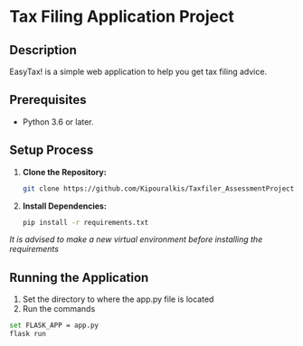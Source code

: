 # Tax Filing Application Project

## Description

EasyTax! is a simple web application to help you get tax filing advice.

## Prerequisites

- Python 3.6 or later.

## Setup Process

1.  **Clone the Repository:**

    ```bash
    git clone https://github.com/Kipouralkis/Taxfiler_AssessmentProject.git

    ```

2. **Install Dependencies:**

    ```bash
    pip install -r requirements.txt
    ```

_It is advised to make a new virtual environment before installing the requirements_


## Running the Application

1. Set the directory to where the app.py file is located
2. Run the commands

```bash
set FLASK_APP = app.py
flask run
```
